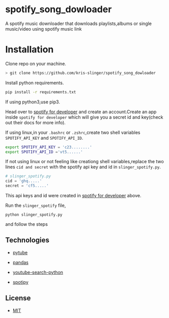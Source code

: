 # spotify_song_dowloader

A spotify music downloader that downloads playlists,albums or single music/video using spotify music link

# Installation
Clone repo on your machine.
```bash
> git clone https://github.com/kris-slinger/spotify_song_dowloader
```
Install python requirements.
```bash
pip install -r requirements.txt
```
If using python3,use pip3.

Head over to [spotify for developer](https://developer.spotify.com/documentation/web-api/) and create an account.Create an app inside `spotify for developer` which will give you a secret id and key(check out their docs for more info).

If using linux,in your `.bashrc` or `.zshrc`,create two shell variables `SPOTIFY_API_KEY` and `SPOTIFY_API_ID`.

```bash
export SPOTIFY_API_KEY = 'c23........'
export SPOTIFY_API_ID ='vt5......'
```

If not using linux or not feeling like creationg shell variables,replace the two lines `cid and secret` with the spotify api key and id in `slinger_spotify.py`.

```python
# slinger_spotify.py
cid = 'ghq.....'
secret = 'cf5.....'
```
This api keys and id were created in  [spotify for developer](https://developer.spotify.com/documentation/web-api/) above.

Run the `slinger_spotify` file,
```
python slinger_spotify.py
```
and follow the steps
## Technologies
- [pytube](https://pytube.io/en/latest/)
- [pandas](https://pandas.pydata.org/)

- [youtube-search-python](https://pypi.org/project/youtube-search-python/)
- [spotipy](https://spotipy.readthedocs.io/en/master/)
## License 
- [MIT](https://choosealicense.com/licenses/mit/)

